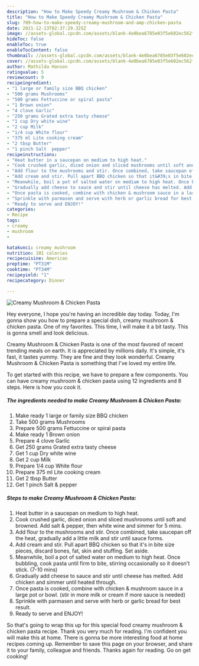 ```yaml
---
description: "How to Make Speedy Creamy Mushroom & Chicken Pasta"
title: "How to Make Speedy Creamy Mushroom & Chicken Pasta"
slug: 709-how-to-make-speedy-creamy-mushroom-and-amp-chicken-pasta
date: 2021-12-13T02:37:29.325Z
image: //assets-global.cpcdn.com/assets/blank-4e0bea6785e03f5e602ec562f230caae08da540cada707380b4fe1bbebba43da.png
hideToc: false
enableToc: true
enableTocContent: false
thumbnail: //assets-global.cpcdn.com/assets/blank-4e0bea6785e03f5e602ec562f230caae08da540cada707380b4fe1bbebba43da.png
cover: //assets-global.cpcdn.com/assets/blank-4e0bea6785e03f5e602ec562f230caae08da540cada707380b4fe1bbebba43da.png
author: Mathilda Hanson
ratingvalue: 5
reviewcount: 9
recipeingredient:
- "1 large or family size BBQ chicken"
- "500 grams Mushrooms"
- "500 grams Fettuccine or spiral pasta"
- "1 Brown onion"
- "4 clove Garlic"
- "250 grams Grated extra tasty cheese"
- "1 cup Dry white wine"
- "2 cup Milk"
- "1/4 cup White flour"
- "375 ml Lite cooking cream"
- "2 tbsp Butter"
- "1 pinch Salt  pepper"
recipeinstructions:
- "Heat butter in a saucepan on medium to high heat."
- "Cook crushed garlic, diced onion and sliced mushrooms until soft and browned. Add salt & pepper, then white wine and simmer for 5 mins."
- "Add flour to the mushrooms and stir. Once combined, take saucepan off the heat, gradually add a little milk and stir until sauce forms."
- "Add cream and stir. Pull apart BBQ chicken so that it&#39;s in bite size pieces, discard bones, fat, skin and stuffing. Set aside."
- "Meanwhile, boil a pot of salted water on medium to high heat. Once bubbling, cook pasta until firm to bite, stirring occasionally so it doesn&#39;t stick. (7-10 mins)"
- "Gradually add cheese to sauce and stir until cheese has melted. Add chicken and simmer until heated through."
- "Once pasta is cooked, combine with chicken & mushroom sauce in a large pot or bowl. (stir in more milk or cream if more sauce is needed)"
- "Sprinkle with parmasen and serve with herb or garlic bread for best result."
- "Ready to serve and ENJOY!"
categories:
- Recipe
tags:
- creamy
- mushroom
- 

katakunci: creamy mushroom  
nutrition: 101 calories
recipecuisine: American
preptime: "PT31M"
cooktime: "PT34M"
recipeyield: "1"
recipecategory: Dinner

---
```



![Creamy Mushroom & Chicken Pasta](//assets-global.cpcdn.com/assets/blank-4e0bea6785e03f5e602ec562f230caae08da540cada707380b4fe1bbebba43da.png)

Hey everyone, I hope you're having an incredible day today. Today, I'm gonna show you how to prepare a special dish, creamy mushroom & chicken pasta. One of my favorites. This time, I will make it a bit tasty. This is gonna smell and look delicious.



Creamy Mushroom & Chicken Pasta is one of the most favored of recent trending meals on earth. It is appreciated by millions daily. It's simple, it's fast, it tastes yummy. They are fine and they look wonderful. Creamy Mushroom & Chicken Pasta is something that I've loved my entire life.


To get started with this recipe, we have to prepare a few components. You can have creamy mushroom & chicken pasta using 12 ingredients and 8 steps. Here is how you cook it.

<!--inarticleads1-->

##### The ingredients needed to make Creamy Mushroom & Chicken Pasta:

1. Make ready 1 large or family size BBQ chicken
1. Take 500 grams Mushrooms
1. Prepare 500 grams Fettuccine or spiral pasta
1. Make ready 1 Brown onion
1. Prepare 4 clove Garlic
1. Get 250 grams Grated extra tasty cheese
1. Get 1 cup Dry white wine
1. Get 2 cup Milk
1. Prepare 1/4 cup White flour
1. Prepare 375 ml Lite cooking cream
1. Get 2 tbsp Butter
1. Get 1 pinch Salt & pepper




<!--inarticleads2-->

##### Steps to make Creamy Mushroom & Chicken Pasta:

1. Heat butter in a saucepan on medium to high heat.
1. Cook crushed garlic, diced onion and sliced mushrooms until soft and browned. Add salt & pepper, then white wine and simmer for 5 mins.
1. Add flour to the mushrooms and stir. Once combined, take saucepan off the heat, gradually add a little milk and stir until sauce forms.
1. Add cream and stir. Pull apart BBQ chicken so that it&#39;s in bite size pieces, discard bones, fat, skin and stuffing. Set aside.
1. Meanwhile, boil a pot of salted water on medium to high heat. Once bubbling, cook pasta until firm to bite, stirring occasionally so it doesn&#39;t stick. (7-10 mins)
1. Gradually add cheese to sauce and stir until cheese has melted. Add chicken and simmer until heated through.
1. Once pasta is cooked, combine with chicken & mushroom sauce in a large pot or bowl. (stir in more milk or cream if more sauce is needed)
1. Sprinkle with parmasen and serve with herb or garlic bread for best result.
1. Ready to serve and ENJOY!



So that's going to wrap this up for this special food creamy mushroom & chicken pasta recipe. Thank you very much for reading. I'm confident you will make this at home. There is gonna be more interesting food at home recipes coming up. Remember to save this page on your browser, and share it to your family, colleague and friends. Thanks again for reading. Go on get cooking!
